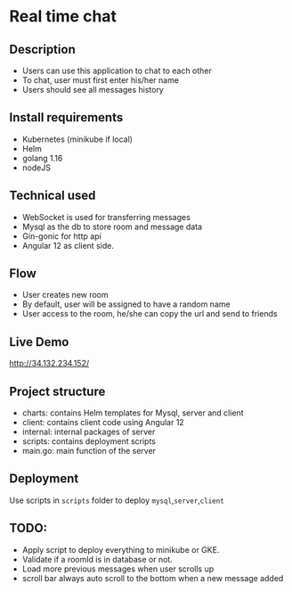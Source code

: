 # Real time chat

## Description
- Users can use this application to chat to each other
- To chat, user must first enter his/her name
- Users should see all messages history

## Install requirements
- Kubernetes (minikube if local)
- Helm
- golang 1.16
- nodeJS

## Technical used
- WebSocket is used for transferring messages
- Mysql as the db to store room and message data
- Gin-gonic for http api
- Angular 12 as client side.

## Flow
- User creates new room
- By default, user will be assigned to have a random name
- User access to the room, he/she can copy the url and send to friends

## Live Demo

http://34.132.234.152/

## Project structure

- charts: contains Helm templates for Mysql, server and client
- client: contains client code using Angular 12
- internal: internal packages of server
- scripts: contains deployment scripts
- main.go: main function of the server

## Deployment

Use scripts in `scripts` folder to deploy `mysql`,`server`,`client`

## TODO:

- Apply script to deploy everything to minikube or GKE.
- Validate if a roomId is in database or not.
- Load more previous messages when user scrolls up
- scroll bar always auto scroll to the bottom when a new message added